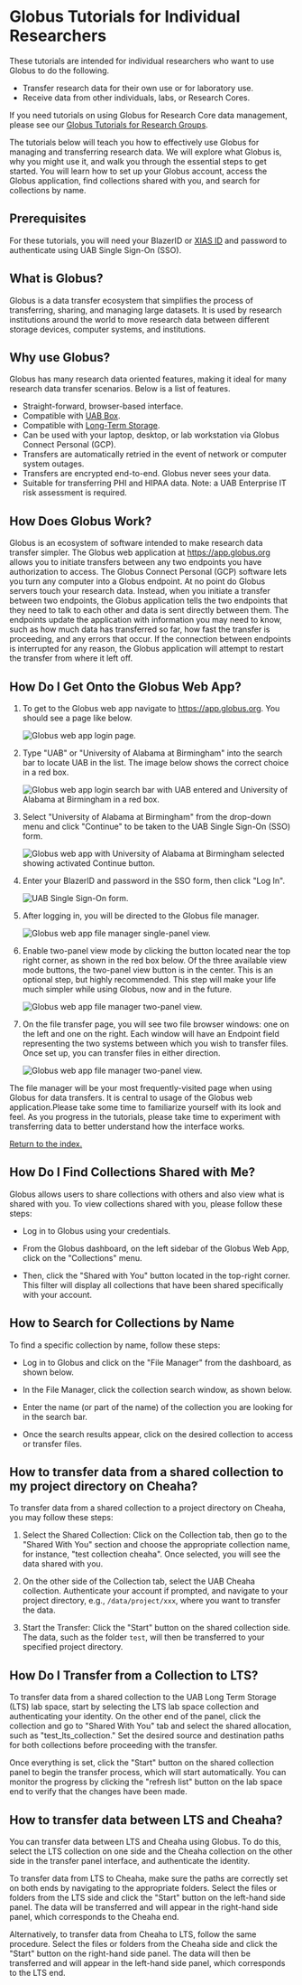 
# Globus Tutorials for Individual Researchers

These tutorials are intended for individual researchers who want to use Globus to do the following.

- Transfer research data for their own use or for laboratory use.
- Receive data from other individuals, labs, or Research Cores.

If you need tutorials on using Globus for Research Core data management, please see our [Globus Tutorials for Research Groups](./globus_group_tutorial.md).

The tutorials below will teach you how to effectively use Globus for managing and transferring research data. We will explore what Globus is, why you might use it, and walk you through the essential steps to get started. You will learn how to set up your Globus account, access the Globus application, find collections shared with you, and search for collections by name.

## Prerequisites

For these tutorials, you will need your BlazerID or [XIAS ID](../../account_management/xias/index.md) and password to authenticate using UAB Single Sign-On (SSO).

## What is Globus?

Globus is a data transfer ecosystem that simplifies the process of transferring, sharing, and managing large datasets. It is used by research institutions around the world to move research data between different storage devices, computer systems, and institutions.

## Why use Globus?

Globus has many research data oriented features, making it ideal for many research data transfer scenarios. Below is a list of features.

- Straight-forward, browser-based interface.
- Compatible with [UAB Box](https://www.uab.edu/it/home/tech-solutions/file-storage/box).
- Compatible with [Long-Term Storage](../lts/index.md).
- Can be used with your laptop, desktop, or lab workstation via Globus Connect Personal (GCP).
- Transfers are automatically retried in the event of network or computer system outages.
- Transfers are encrypted end-to-end. Globus never sees your data.
- Suitable for transferring PHI and HIPAA data. Note: a UAB Enterprise IT risk assessment is required.

## How Does Globus Work?

Globus is an ecosystem of software intended to make research data transfer simpler. The Globus web application at <https://app.globus.org> allows you to initiate transfers between any two endpoints you have authorization to access. The Globus Connect Personal (GCP) software lets you turn any computer into a Globus endpoint. At no point do Globus servers touch your research data. Instead, when you initiate a transfer between two endpoints, the Globus application tells the two endpoints that they need to talk to each other and data is sent directly between them. The endpoints update the application with information you may need to know, such as how much data has transferred so far, how fast the transfer is proceeding, and any errors that occur. If the connection between endpoints is interrupted for any reason, the Globus application will attempt to restart the transfer from where it left off.

## How Do I Get Onto the Globus Web App?

1. To get to the Globus web app navigate to <https://app.globus.org>. You should see a page like below.

    ![Globus web app login page.](./images/gi-web-app/001-login.png)

1. Type "UAB" or "University of Alabama at Birmingham" into the search bar to locate UAB in the list. The image below shows the correct choice in a red box.

    ![Globus web app login search bar with UAB entered and University of Alabama at Birmingham in a red box.](./images/gi-web-app/002-search.png)

1. Select "University of Alabama at Birmingham" from the drop-down menu and click "Continue" to be taken to the UAB Single Sign-On (SSO) form.

    ![Globus web app with University of Alabama at Birmingham selected showing activated Continue button.](./images/gi-web-app/003-continue.png)

1. Enter your BlazerID and password in the SSO form, then click "Log In".

    ![UAB Single Sign-On form.](./images/gi-web-app/004-sso.png)

1. After logging in, you will be directed to the Globus file manager.

    ![Globus web app file manager single-panel view.](./images/gi-web-app/005-file-manager-single-panel.png)

1. Enable two-panel view mode by clicking the button located near the top right corner, as shown in the red box below. Of the three available view mode buttons, the two-panel view button is in the center. This is an optional step, but highly recommended. This step will make your life much simpler while using Globus, now and in the future.

    ![Globus web app file manager two-panel view.](./images/gi-web-app/006-view-buttons.png)

1. On the file transfer page, you will see two file browser windows: one on the left and one on the right. Each window will have an Endpoint field representing the two systems between which you wish to transfer files. Once set up, you can transfer files in either direction.

    ![Globus web app file manager two-panel view.](./images/gi-web-app/007-file-manager-two-panel.png)

The file manager will be your most frequently-visited page when using Globus for data transfers. It is central to usage of the Globus web application.Please take some time to familiarize yourself with its look and feel. As you progress in the tutorials, please take time to experiment with transferring data to better understand how the interface works.

[Return to the index.](#globus-tutorials-for-individual-researchers)

## How Do I Find Collections Shared with Me?

Globus allows users to share collections with others and also view what is shared with you. To view collections shared with you, please follow these steps:

- Log in to Globus using your credentials.

- From the Globus dashboard, on the left sidebar of the Globus Web App, click on the "Collections" menu.

<!--
 ![file-manager-page-search](/image/collection-search-menu.png)
-->

- Then, click the "Shared with You" button located in the top-right corner. This filter will display all collections that have been shared specifically with your account.

<!--
![shared-with-you](/image/collection-shared-with-you.png)
-->
## How to Search for Collections by Name

To find a specific collection by name, follow these steps:

- Log in to Globus and click on the "File Manager" from the dashboard, as shown below.

<!--
 ![file-manager](/image/file-manager-globus.png)
-->

- In the File Manager, click the collection search window, as shown below.

<!--
 ![click-search-field](/image/click-on-search-bar.png)
-->

- Enter the name (or part of the name) of the collection you are looking for in the search bar.

<!--
 ![collection-search-bar](/image/collection-search-bar.png)
-->

- Once the search results appear, click on the desired collection to access or transfer files.

<!--
  ![collection-results](/image/collection-results.png)
-->

## How to transfer data from a shared collection to my project directory on Cheaha?

To transfer data from a shared collection to a project directory on Cheaha, you may follow these steps:

1. Select the Shared Collection:  Click on the Collection tab, then go to the "Shared With You" section and choose the appropriate collection name, for instance, "test collection cheaha". Once selected, you will see the data shared with you.

1. On the other side of the Collection tab, select the UAB Cheaha collection. Authenticate your account if prompted, and navigate to your project directory, e.g., `/data/project/xxx`, where you want to transfer the data.

1. Start the Transfer: Click the "Start" button on the shared collection side. The data, such as the folder `test`, will then be transferred to your specified project directory.

<!--
![!Globus Shared Collection](./images/globus-shared-collection.png)
-->

<!--
![!Globus Transfer Shared Collection To Cheaha Projdir](./images/globus-transfer-shared-collection-to-cheaha-projdir.png)
-->

## How Do I Transfer from a Collection to LTS?

To transfer data from a shared collection to the UAB Long Term Storage (LTS) lab space, start by selecting the LTS lab space collection and authenticating your identity. On the other end of the panel, click the collection and go to "Shared With You" tab and select the shared allocation, such as "test_lts_collection." Set the desired source and destination paths for both collections before proceeding with the transfer.

Once everything is set, click the "Start" button on the shared collection panel to begin the transfer process, which will start automatically. You can monitor the progress by clicking the "refresh list" button on the lab space end to verify that the changes have been made.

<!--
![!Globus LTS Shared Collection](./images/globus-lts-shared-collection.png)
-->

<!--
![!Globus LTS Shared Collection Transfer Group Space](./images/globus-lts-shared-collection-transfer-group-space.png)
-->

## How to transfer data between LTS and Cheaha?

You can transfer data between LTS and Cheaha using Globus. To do this, select the LTS collection on one side and the Cheaha collection on the other side in the transfer panel interface, and authenticate the identity.

To transfer data from LTS to Cheaha, make sure the paths are correctly set on both ends by navigating to the appropriate folders. Select the files or folders from the LTS side and click the "Start" button on the left-hand side panel. The data will be transferred and will appear in the right-hand side panel, which corresponds to the Cheaha end.

<!--
![!Globus Transfer Data From LTS To Cheaha](./images/globus-transfer-lts-to-cheaha.png)
-->

Alternatively, to transfer data from Cheaha to LTS, follow the same procedure. Select the files or folders from the Cheaha side and click the "Start" button on the right-hand side panel. The data will then be transferred and will appear in the left-hand side panel, which corresponds to the LTS end.

<!--
![!Globus Transfer Data From Cheaha To LTS](./images/globus-transfer-cheaha-to-lts.png)
-->
